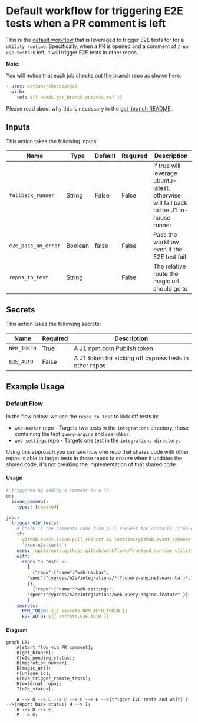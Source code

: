 # Default workflow for triggering E2E tests when a PR comment is left

This is the
[default workflow](../../frontend_runtime_utility_manual_e2e_trigger.yml) that
is leveraged to trigger E2E tests for for a `utility runtime`. Specifically,
when a PR is opened and a comment of `/run-e2e-tests` is left, it will trigger
E2E tests in other repos.

**Note:**

You will notice that each job checks out the branch repo as shown here.

```yaml
- uses: actions/checkout@v3
  with:
    ref: ${{ needs.get_branch.outputs.ref }}
```

Please read about why this is necessary in the
[get_branch README](../../../actions/get_branch/README.md).

## Inputs

This action takes the following inputs:

| Name                | Type    | Default | Required | Description                                                                             |
| ------------------- | ------- | ------- | -------- | --------------------------------------------------------------------------------------- |
| `fallback_runner`   | String  | False   | False    | If true will leverage ubuntu-latest, otherwise will fall back to the J1 in-house runner |
| `e2e_pass_on_error` | Boolean | false   | False    | Pass the workflow even if the E2E test fail                                             |
| `repos_to_test`     | String  |         | False    | The relative route the magic url should go to                                           |

## Secrets

This action takes the following secrets:

| Name        | Required | Description                                             |
| ----------- | -------- | ------------------------------------------------------- |
| `NPM_TOKEN` | True     | A J1 npm.com Publish token                              |
| `E2E_AUTO`  | False    | A J1 token for kicking off cypress tests in other repos |

## Example Usage

### Default Flow

In the flow below, we use the `repos_to_test` to kick off tests in:

- `web-navbar` repo - Targets two tests in the `integrations` directory, those
  containing the text `query-engine` and `searchbar`.
- `web-settings` repo - Targets one test in the `integrations directory.`

Using this approach you can see how one repo that shares code with other repos
is able to target tests in those repos to ensure when it updates the shared
code, it's not breaking the implementation of that shared code.

#### Usage

```yaml
# Triggered by adding a comment to a PR
on:
  issue_comment:
    types: [created]

jobs:
  trigger_e2e_tests:
    # Check if the comments come from pull request and contains '/run-e2e-test'
    if:
      github.event.issue.pull_request && contains(github.event.comment.body,
      '/run-e2e-tests')
    uses: jupiterone/.github/.github/workflows/frontend_runtime_utility_manual_e2e_trigger.yml@v#
    with:
      repos_to_test: >-
        [
          {"repo":{"name":"web-navbar",
        "spec":"cypress/e2e/integrations/*(?:query-engine|searchbar)*.feature"
        }},
          {"repo":{"name":"web-settings",
        "spec":"cypress/e2e/integrations/web-query-engine.feature" }}
        ]
    secrets:
      NPM_TOKEN: ${{ secrets.NPM_AUTH_TOKEN }}
      E2E_AUTO: ${{ secrets.E2E_AUTO }}
```

#### Diagram

```mermaid
graph LR;
    A[start flow via PR comment];
    B[get_branch];
    C[e2e_pending_status];
    D[migration_number];
    E[magic_url];
    F[unique_id];
    G[e2e_trigger_remote_tests];
    H[external_repo];
    I[e2e_status];

    A --> B --> C --> E --> G --> H -->|trigger E2E tests and wait| I -->|report back status| H --> I;
    B --> D --> E;
    F --> G;
```

